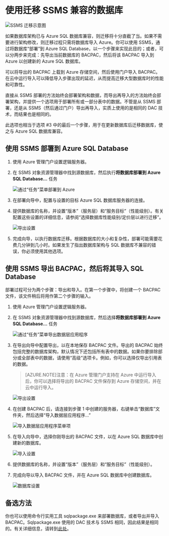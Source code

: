 <properties
   pageTitle="使用 SSMS 迁移到 SQL 数据库"
   description="Microsoft Azure SQL 数据库, 迁移 sql 数据库, 使用 ssms 迁移"
   services="sql-database"
   documentationCenter=""
   authors="kaivalyah2015"
   manager="jeffreyg"
   editor="monicar"/>

<tags
 wacn.date="08/14/2015" 
   ms.service="sql-database"
   ms.date="04/14/2015"/>

# 使用迁移 SSMS 兼容的数据库 

![SSMS 迁移示意图](./media/sql-database-migrate-ssms/01SSMSDiagram.png)

如果数据库架构已与 Azure SQL 数据库兼容，则迁移将十分直截了当。如果不需要进行架构修改，则迁移过程只需将数据库导入 Azure。你可以使用 SSMS，通过将数据库“部署”到 Azure SQL Database，以一个步骤来实现此目的；或者，可以分两步来完成：先导出当前数据库的 BACPAC，然后将该 BACPAC 导入到 Azure 以创建新的 Azure SQL 数据库。

可以将导出的 BACPAC 上载到 Azure 存储空间，然后使用门户导入 BACPAC。在云中运行导入可以降低导入步骤出现的延迟，从而提高迁移大型数据库时的性能和可靠性。

直接从 SSMS 部署的方法始终会部署架构和数据，而导出再导入的方法始终会部署架构，并提供一个选项用于部署所有或一部分表中的数据。不管是从 SSMS 部署，还是从 SSMS（然后通过门户）导出再导入，实质上使用的是相同的 DAC 技术，而结果也是相同的。

此选项也相当于选项 #3 中的最后一个步骤，用于在更新数据库后迁移数据库，使之与 Azure SQL 数据库兼容。

## 使用 SSMS 部署到 Azure SQL Database
1.	使用 Azure 管理门户设置逻辑服务器。
2. 在 SSMS 对象资源管理器中找到源数据库，然后执行**将数据库部署到 Azure SQL Database...** 任务

	![通过“任务”菜单部署到 Azure](./media/sql-database-migrate-ssms/02MigrateusingSSMS.png)

3.	在部署向导中，配置与设置的目标 Azure SQL 数据库服务器的连接。
4.	提供数据库的名称，并设置“版本”（服务层）和“服务目标”（性能级别）。有关配置这些设置的详细信息，请参阅“选择数据库性能级别/定价层以进行迁移”。 

	![导出设置](./media/sql-database-migrate-ssms/03MigrateusingSSMS.png)

5.	完成向导，以执行数据库迁移。根据数据库的大小和复杂性，部署可能需要花费几分钟到几小时。如果发生了指出数据库架构与 SQL 数据库不兼容的错误，你必须使用其他选项。
## 使用 SSMS 导出 BACPAC，然后将其导入 SQL Database
部署过程可分为两个步骤：导出和导入。在第一个步骤中，将创建一个 BACPAC 文件，该文件稍后将用作第二个步骤的输入。

1.	使用 Azure 管理门户设置逻辑服务器。
2.	在 SSMS 对象资源管理器中找到源数据库，然后选择**将数据库部署到 Azure SQL Database...** 任务

	![通过“任务”菜单导出数据层应用程序](./media/sql-database-migrate-ssms/04MigrateusingSSMS.png)

3. 在导出向导中配置导出，以在本地保存 BACPAC 文件。导出的 BACPAC 始终包括完整的数据库架构，默认情况下还包括所有表中的数据。如果你要排除部分或全部表中的数据，请使用“高级”选项卡。例如，你可以选择仅导出引用表的数据。
	>[AZURE.NOTE]注意：在 Azure 管理门户支持在 Azure 中运行导入后，你可以选择将导出的 BACPAC 文件保存到 Azure 存储空间，并在云中运行导入。

	![导出设置](./media/sql-database-migrate-ssms/05MigrateusingSSMS.png)

4.	在创建 BACPAC 后，请连接到步骤 1 中创建的服务器，右键单击“数据库”文件夹，然后选择“导入数据层应用程序...”

	![导入数据层应用程序菜单项](./media/sql-database-migrate-ssms/06MigrateusingSSMS.png)

5.	在导入向导中，选择你刚导出的 BACPAC 文件，以在 Azure SQL 数据库中创建新的数据库。

	![导入设置](./media/sql-database-migrate-ssms/07MigrateusingSSMS.png)

6.	提供数据库的名称，并设置“版本”（服务层）和“服务目标”（性能级别）。
	 
7.	完成向导以导入 BACPAC 文件，并在 Azure SQL 数据库中创建数据库。

	![数据库设置](./media/sql-database-migrate-ssms/08MigrateusingSSMS.png)
 
## 备选方法
你也可以使用命令行实用工具 sqlpackage.exe 来部署数据库，或者导出并导入 BACPAC。Sqlpackage.exe 使用的 DAC 技术与 SSMS 相同，因此结果是相同的。有关详细信息，请转到[此处](https://msdn.microsoft.com/zh-CN/library/hh550080.aspx)。

<!---HONumber=66-->